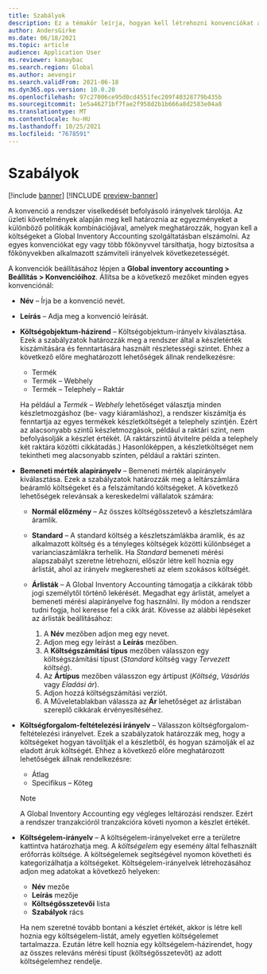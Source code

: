 ```yaml
---
title: Szabályok
description: Ez a témakör leírja, hogyan kell létrehozni konvenciókat annak megállapítására, hogy a költségeket hogyan kell elszámolni a Global Inventory Accounting szolgáltatásban.
author: AndersGirke
ms.date: 06/18/2021
ms.topic: article
audience: Application User
ms.reviewer: kamaybac
ms.search.region: Global
ms.author: aevengir
ms.search.validFrom: 2021-06-18
ms.dyn365.ops.version: 10.0.20
ms.openlocfilehash: 97c27006ce95d0cd4551fec209f40328779b435b
ms.sourcegitcommit: 1e5a46271bf7fae2f958d2b1b666a8d2583e04a8
ms.translationtype: MT
ms.contentlocale: hu-HU
ms.lasthandoff: 10/25/2021
ms.locfileid: "7678591"
---
```

# <a name="conventions"></a>Szabályok

[!include [banner](../includes/banner.md)]
[!INCLUDE [preview-banner](../includes/preview-banner.md)] <!--KFM: Until 4/30/2022 -->

A konvenció a rendszer viselkedését befolyásoló irányelvek tárolója. Az üzleti követelmények alapján meg kell határoznia az egyezményeket a különböző politikák kombinációjával, amelyek meghatározzák, hogyan kell a költségeket a Global Inventory Accounting szolgáltatásban elszámolni. Az egyes konvenciókat egy vagy több főkönyvvel társíthatja, hogy biztosítsa a főkönyvekben alkalmazott számviteli irányelvek következetességét.

A konvenciók beállításához lépjen a **Global inventory accounting \> Beállítás \> Konvencióihoz**. Állítsa be a következő mezőket minden egyes konvenciónál:

- **Név** – Írja be a konvenció nevét.
- **Leírás** – Adja meg a konvenció leírását.
- **Költségobjektum-házirend** – Költségobjektum-irányelv kiválasztása. Ezek a szabályzatok határozzák meg a rendszer által a készletérték kiszámítására és fenntartására használt részletességi szintet. Ehhez a következő előre meghatározott lehetőségek állnak rendelkezésre:

    - Termék
    - Termék – Webhely
    - Termék – Telephely – Raktár

    Ha például a *Termék – Webhely* lehetőséget választja minden készletmozgáshoz (be- vagy kiáramláshoz), a rendszer kiszámítja és fenntartja az egyes termékek készletköltségét a telephely szintjén. Ezért az alacsonyabb szintű készletmozgások, például a raktári szint, nem befolyásolják a készlet értékét. (A raktárszintű átvitelre példa a telephely két raktára közötti cikkátadás.) Hasonlóképpen, a készletköltséget nem tekintheti meg alacsonyabb szinten, például a raktári szinten.

- **Bemeneti mérték alapirányelv** – Bemeneti mérték alapirányelv kiválasztása. Ezek a szabályzatok határozzák meg a leltárszámlára beáramló költségeket és a felszámítandó költségeket. A következő lehetőségek relevánsak a kereskedelmi vállalatok számára:

    - **Normál előzmény** – Az összes költségösszetevő a készletszámlára áramlik.
    - **Standard** – A standard költség a készletszámlákba áramlik, és az alkalmazott költség és a tényleges költségek közötti különbséget a varianciaszámlákra terhelik. Ha *Standard* bemeneti mérési alapszabályt szeretne létrehozni, először létre kell hoznia egy árlistát, ahol az irányelv megkeresheti az elem szokásos költségét.
    - **Árlisták** – A Global Inventory Accounting támogatja a cikkárak több jogi személytől történő lekérését. Megadhat egy árlistát, amelyet a bemeneti mérési alapirányelve fog használni. Ily módon a rendszer tudni fogja, hol keresse fel a cikk árát. Kövesse az alábbi lépéseket az árlisták beállításához:

        1. A **Név** mezőben adjon meg egy nevet.
        1. Adjon meg egy leírást a **Leírás** mezőben.
        1. A **Költségszámítási típus** mezőben válasszon egy költségszámítási típust (*Standard* költség vagy *Tervezett költség*).
        1. Az **Ártípus** mezőben válasszon egy ártípust (*Költség*, *Vásárlás* vagy *Eladási ár*).
        1. Adjon hozzá költségszámítási verziót.
        1. A Műveletablakban válassza az **Ár** lehetőséget az árlistában szereplő cikkárak érvényesítéséhez.

- **Költségforgalom-feltételezési irányelv** – Válasszon költségforgalom-feltételezési irányelvet. Ezek a szabályzatok határozzák meg, hogy a költségeket hogyan távolítják el a készletből, és hogyan számolják el az eladott áruk költségét. Ehhez a következő előre meghatározott lehetőségek állnak rendelkezésre:

    - Átlag
    - Specifikus – Köteg

    > [!NOTE]
    > A Global Inventory Accounting egy végleges leltározási rendszer. Ezért a rendszer tranzakcióról tranzakcióra követi nyomon a készlet értékét.

- **Költségelem-irányelv** – A költségelem-irányelveket erre a területre kattintva határozhatja meg. A *költségelem* egy esemény által felhasznált erőforrás költsége. A költségelemek segítségével nyomon követheti és kategorizálhatja a költségeket. Költségelem-irányelvek létrehozásához adjon meg adatokat a következő helyeken:

    - **Név** mezőe
    - **Leírás** mezője
    - **Költségösszetevői** lista
    - **Szabályok** rács

    Ha nem szeretné tovább bontani a készlet értékét, akkor is létre kell hoznia egy költségelem-listát, amely egyetlen költségelemet tartalmazza. Ezután létre kell hoznia egy költségelem-házirendet, hogy az összes releváns mérési típust (költségösszetevőt) az adott költségelemhez rendelje.
